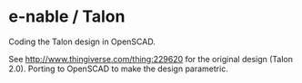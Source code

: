 e-nable / Talon
===============

Coding the Talon design in OpenSCAD.

See http://www.thingiverse.com/thing:229620 for the original design (Talon 2.0). Porting to OpenSCAD to make the design parametric.
